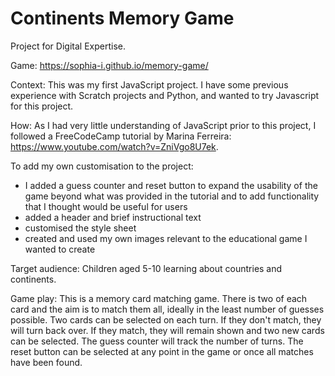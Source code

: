 # Continents Memory Game

Project for Digital Expertise. 

Game: https://sophia-i.github.io/memory-game/

Context: This was my first JavaScript project. I have some previous experience with Scratch projects and Python, and wanted to try Javascript for this project. 

How: As I had very little understanding of JavaScript prior to this project, I followed a FreeCodeCamp tutorial by Marina Ferreira: https://www.youtube.com/watch?v=ZniVgo8U7ek.

To add my own customisation to the project: 
- I added a guess counter and reset button to expand the usability of the game beyond what was provided in the tutorial and to add functionality that I thought would be useful for users
- added a header and brief instructional text
- customised the style sheet
- created and used my own images relevant to the educational game I wanted to create

Target audience: Children aged 5-10 learning about countries and continents. 

Game play: This is a memory card matching game. There is two of each card and the aim is to match them all, ideally in the least number of guesses possible. Two cards can be selected on each turn. If they don't match, they will turn back over. If they match, they will remain shown and two new cards can be selected. The guess counter will track the number of turns. The reset button can be selected at any point in the game or once all matches have been found. 
